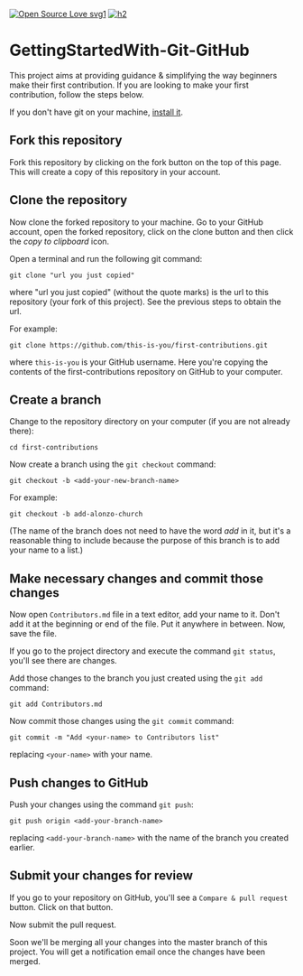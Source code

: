 [![Open Source Love svg1](https://badges.frapsoft.com/os/v1/open-source.svg?v=103)](https://github.com/IterRoboticsClub) [![h2](https://badgen.net/badge/License/MIT/green)](https://github.com/IterRoboticsClub)

# GettingStartedWith-Git-GitHub
This project aims at providing guidance & simplifying the way beginners make their first contribution. If you are looking to make your first contribution, follow the steps below.

If you don't have git on your machine, [install it]( https://help.github.com/articles/set-up-git/).

<!--- <img align="right" width="300" src="assets/fork.png" alt="fork this repository" /> --->

## Fork this repository
Fork this repository by clicking on the fork button on the top of this page.
This will create a copy of this repository in your account.

## Clone the repository

<!--- <img align="right" width="300" src="assets/clone.png" alt="clone this repository" /> --->

Now clone the forked repository to your machine. Go to your GitHub account, open the forked repository, click on the clone button and then click the *copy to clipboard* icon.

Open a terminal and run the following git command:

```
git clone "url you just copied"
```
where "url you just copied" (without the quote marks) is the url to this repository (your fork of this project). See the previous steps to obtain the url.

<!---<img align="right" width="300" src="assets/copy-to-clipboard.png" alt="copy URL to clipboard" /> --->

For example:
```
git clone https://github.com/this-is-you/first-contributions.git
```
where `this-is-you` is your GitHub username. Here you're copying the contents of the first-contributions repository on GitHub to your computer.

## Create a branch

Change to the repository directory on your computer (if you are not already there):

```
cd first-contributions
```
Now create a branch using the `git checkout` command:
```
git checkout -b <add-your-new-branch-name>
```

For example:
```
git checkout -b add-alonzo-church
```
(The name of the branch does not need to have the word *add* in it, but it's a reasonable thing to include because the purpose of this branch is to add your name to a list.)

## Make necessary changes and commit those changes

Now open `Contributors.md` file in a text editor, add your name to it. Don't add it at the beginning or end of the file. Put it anywhere in between. Now, save the file.

<!---<img align="right" width="450" src="assets/git-status.png" alt="git status" />--->


If you go to the project directory and execute the command `git status`, you'll see there are changes.


Add those changes to the branch you just created using the `git add` command:

```
git add Contributors.md
```

Now commit those changes using the `git commit` command:
```
git commit -m "Add <your-name> to Contributors list"
```
replacing `<your-name>` with your name.

## Push changes to GitHub

Push your changes using the command `git push`:
```
git push origin <add-your-branch-name>
```
replacing `<add-your-branch-name>` with the name of the branch you created earlier.

## Submit your changes for review

If you go to your repository on GitHub, you'll see a  `Compare & pull request` button. Click on that button.

<!---<img style="float: right;" src="assets/compare-and-pull.png" alt="create a pull request" /> --->

Now submit the pull request.

<!---<img style="float: right;" src="assets/submit-pull-request.png" alt="submit pull request" /> --->

Soon we'll be merging all your changes into the master branch of this project. You will get a notification email once the changes have been merged.
